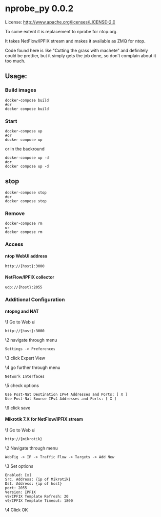 # nprobe_py 0.0.2

License: http://www.apache.org/licenses/LICENSE-2.0

To some extent it is replacement to nprobe for ntop.org.

It takes NetFlow/IPFIX stream and makes it available as ZMQ for ntop.

Code found here is like "Cutting the grass with machete" and definitely could be prettier, but it simply gets the job done, so don't complain about it too much.

## Usage:
### Build images

    docker-compose build
    #or
    docker compose build

### Start 

    docker-compose up
    #or
    docker compose up

or in the backround

    docker-compose up -d
    #or
    docker compose up -d

## stop
    docker-compose stop
    #or
    docker compose stop

### Remove
    docker-compose rm
    or
    docker compose rm

### Access

#### ntop WebUI address

    http://{host}:3000


#### NetFlow/IPFIX collector

    udp://{host}:2055

### Additional Configuration

#### ntopng and NAT

\1 Go to Web ui

    http://{host}:3000

\2 navigate through menu

    Settings -> Preferences 

\3 click Expert View

\4 go further through menu

    Network Interfaces

\5 check options

    Use Post-Nat Destination IPv4 Addresses and Ports: [ X ]
    Use Post-Nat Source IPv4 Addresses and Ports: [ X ]

\6 click save

#### Mikrotik 7.X for NetFlow/IPFIX stream

\1 Go to Web ui

    http://{mikrotik}

\2 Navigate through menu

    WebFig -> IP -> Traffic Flow -> Targets -> Add New

\3 Set options

    Enabled: [x]
    Src. Address: {ip of Mikrotik}
    Dst. Address: {ip of host}
    port: 2055
    Version: IPFIX
    v9/IPFIX Template Refresh: 20
    v9/IPFIX Template Timeout: 1800

\4 Click OK

